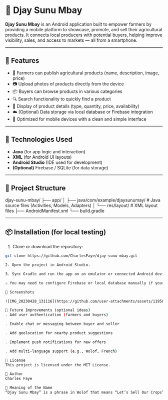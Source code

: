 # 🌾 Djay Sunu Mbay

**Djay Sunu Mbay** is an Android application built to empower farmers by providing a mobile platform to showcase, promote, and sell their agricultural products. It connects local producers with potential buyers, helping improve visibility, sales, and access to markets — all from a smartphone.


---

## 📱 Features

- 🧺 Farmers can publish agricultural products (name, description, image, price)
- 📷 Upload photos of products directly from the device
- 📦 Buyers can browse products in various categories
- 🔍 Search functionality to quickly find a product
- 🧾 Display of product details (type, quantity, price, availability)
- ☁️ (Optional) Data storage via local database or Firebase integration
- 📲 Optimized for mobile devices with a clean and simple interface

---

## 🚀 Technologies Used

- **Java** (for app logic and interaction)
- **XML** (for Android UI layouts)
- **Android Studio** (IDE used for development)
- **(Optional)** Firebase / SQLite (for data storage)

---

## 🧱 Project Structure
djay-sunu-mbay/
├── app/
│ ├── java/com/example/djaysunumay/ # Java source files (Activities, Models, Adapters)
│ └── res/layout/ # XML layout files
├── AndroidManifest.xml
└── build.gradle


---

## 📦 Installation (for local testing)

1. Clone or download the repository:

```bash
git clone https://github.com/CharlesFaye/djay-sunu-mbay.git

2. Open the project in Android Studio.

3. Sync Gradle and run the app on an emulator or connected Android device.

⚠️ You may need to configure Firebase or local database manually if your version uses cloud services.

📸 Screenshots

![IMG_20230428_131116](https://github.com/user-attachments/assets/119583ec-4892-4e45-a5c1-dbd877271cd5)

📌 Future Improvements (optional ideas)
. Add user authentication (farmers and buyers)

. Enable chat or messaging between buyer and seller

. Add geolocation for nearby product suggestions

. Implement push notifications for new offers

. Add multi-language support (e.g., Wolof, French)

📝 License
This project is licensed under the MIT License.

👤 Author
Charles Faye

💬 Meaning of the Name
“Djay Sunu Mbay” is a phrase in Wolof that means “Let’s Sell Our Crops” — reflecting the core mission of the app: to support and promote local agriculture.
